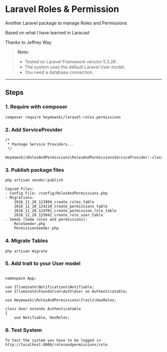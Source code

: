 Laravel Roles & Permission
===================
Another Laravel package to manage Roles and Permissions

Based on what I have learned in Laracast

Thanks to Jeffrey Way

> **Note:**

> - Tested on Laravel Framework version 5.3.26 .
> - The system uses the default Laravel User model.
> - You need a database connection.


----------


Steps
-------------

### 1. Require with composer

	composer require heymowski/laravel-roles-permissions


### 2. Add ServiceProvider

```
/*
 * Package Service Providers...
 */
 Heymowski\RolesAndPermissions\RolesAndPermissionsServiceProvider::class,
```

### 3. Publish package files
	
	php artisan vendor:publish

```
Copied Files:
- Config File: /config/RolesAndPermissions.php
- Migrations:
	2016_11_28_123904_create_roles_table
	2016_11_28_124218_create_permissions_table
	2016_11_28_124701_create_permission_role_table
	2016_11_28_125042_create_role_user_table
- Seeds (Some roles and permissions): 
	RoleSeeder.php
	PermissionSeeder.php
``` 

### 4. Migrate Tables
	
	php artisan migrate

### 5. Add trait to your User model
	
```

namespace App;

use Illuminate\Notifications\Notifiable;
use Illuminate\Foundation\Auth\User as Authenticatable;

use Heymowski\RolesAndPermissions\Traits\HasRoles;

class User extends Authenticatable
{
    use Notifiable, HasRoles;

```


### 6. Test System

	To test the system you have to be logged in
	http://localhost:8000/rolesandpermissions/role